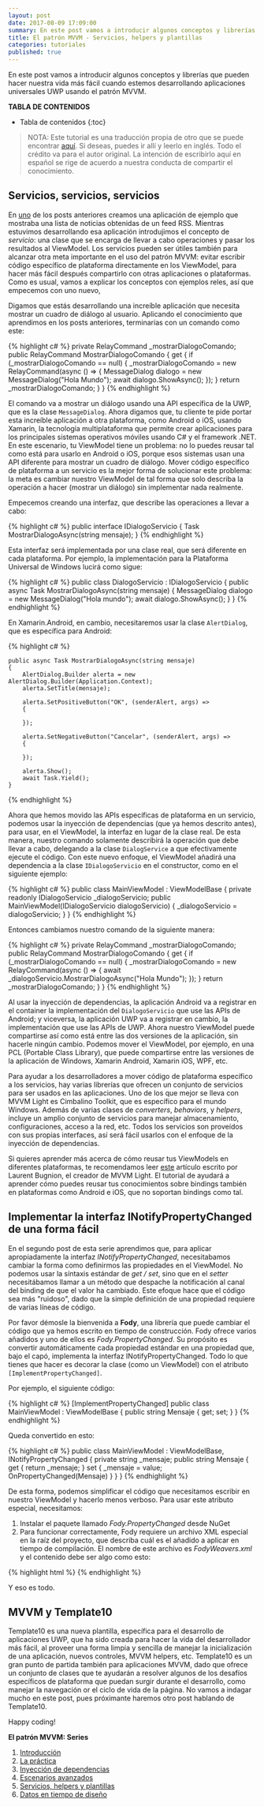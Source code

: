 ```yaml
---
layout: post
date: 2017-08-09 17:09:00
summary: En este post vamos a introducir algunos conceptos y librerías que pueden hacer nuestra vida más fácil cuando estemos desarrollando aplicaciones universales UWP usando el patrón MVVM
title: El patrón MVVM - Servicios, helpers y plantillas
categories: tutoriales
published: true
---
```


En este post vamos a introducir algunos conceptos y librerías que pueden hacer nuestra vida más fácil cuando estemos desarrollando aplicaciones universales UWP usando el patrón MVVM.

**TABLA DE CONTENIDOS**
* Tabla de contenidos
{:toc}

> NOTA: Este tutorial es una traducción propia de otro que se puede encontrar [aquí](http://blog.qmatteoq.com/the-mvvm-pattern-services-helpers-and-templates/). Si deseas, puedes ir allí y leerlo en inglés. Todo el crédito va para el autor original. La intención de escribirlo aquí en español se rige de acuerdo a nuestra conducta de compartir el conocimiento.

## Servicios, servicios, servicios
En [uno](https://theshallowbay.github.io/tutoriales/2017/08/07/patron-mvvm-inyeccion-de-dependencias/#creemos-un-lector-de-noticias-rss) de los posts anteriores creamos una aplicación de ejemplo que mostraba una lista de noticias obtenidas de un feed RSS. Mientras estuvimos desarrollando esa aplicación introdujimos el concepto de *servicio*: una clase que se encarga de llevar a cabo operaciones y pasar los resultados al ViewModel. Los servicios pueden ser útiles también para alcanzar otra meta importante en el uso del patrón MVVM: evitar escribir código específico de plataforma directamente en los ViewModel, para hacer más fácil después compartirlo con otras aplicaciones o plataformas. Como es usual, vamos a explicar los conceptos con ejemplos reles, así que empecemos con uno nuevo,

Digamos que estás desarrollando una increíble aplicación que necesita mostrar un cuadro de diálogo al usuario. Aplicando el conocimiento que aprendimos en los posts anteriores, terminarías con un comando como este:

{% highlight c# %}
    private RelayCommand _mostrarDialogoComando;
    public RelayCommand MostrarDialogoComando
    {
        get
        {
            if (_mostrarDialogoComando == null)
            {
                _mostrarDialogoComando = new RelayCommand(async () =>
                {
                    MessageDialog dialogo = new MessageDialog("Hola Mundo");
                    await dialogo.ShowAsync();
                });
            }
            return _mostrarDialogoComando;
        }
    }
{% endhighlight %}

El comando va a mostrar un diálogo usando una API específica de la UWP, que es la clase `MessageDialog`. Ahora digamos que, tu cliente te pide portar esta increíble aplicación a otra plataforma, como Android o iOS, usando Xamarin, la tecnología multiplataforma que permite crear aplicaciones para los principales sistemas operativos móviles usando C# y el framework .NET. En este escenario, tu ViewModel tiene un problema: no lo puedes reusar tal como está para usarlo en Android o iOS, porque esos sistemas usan una API diferente para mostrar un cuadro de diálogo. Mover código específico de plataforma a un servicio es la mejor forma de solucionar este problema: la meta es cambiar nuestro ViewModel de tal forma que solo describa la operación a hacer (mostrar un diálogo) sin implementar nada realmente.

Empecemos creando una interfaz, que describe las operaciones a llevar a cabo:

{% highlight c# %}
    public interface IDialogoServicio
    {
        Task MostrarDialogoAsync(string mensaje);
    }
{% endhighlight %}

Esta interfaz será implementada por una clase real, que será diferente en cada plataforma. Por ejemplo, la implementación para la Plataforma Universal de Windows lucirá como sigue:

{% highlight c# %}
    public class DialogoServicio : IDialogoServicio
    {
        public async Task MostrarDialogoAsync(string mensaje)
        {
            MessageDialog dialogo = new MessageDialog("Hola mundo");
            await dialogo.ShowAsync();
        }
    }
{% endhighlight %}

En Xamarin.Android, en cambio, necesitaremos usar la clase `AlertDialog`, que es específica para Android:

{% highlight c# %}
```
public async Task MostrarDialogoAsync(string mensaje)
{
    AlertDialog.Builder alerta = new AlertDialog.Builder(Application.Context);
    alerta.SetTitle(mensaje);

    alerta.SetPositiveButton("OK", (senderAlert, args) =>
    {

    });

    alerta.SetNegativeButton("Cancelar", (senderAlert, args) =>
    {

    });

    alerta.Show();
    await Task.Yield();
}
```
{% endhighlight %}

Ahora que hemos movido las APIs específicas de plataforma en un servicio, podemos usar la inyección de dependencias (que ya hemos descrito antes), para usar, en el ViewModel, la interfaz en lugar de la clase real. De esta manera, nuestro comando solamente describirá la operación que debe llevar a cabo, delegando a la clase `DialogService` a que efectivamente ejecute el código. Con este nuevo enfoque, el ViewModel añadirá una dependencia a la clase `IDialogoServicio` en el constructor, como en el siguiente ejemplo:

{% highlight c# %}
    public class MainViewModel : ViewModelBase
    {
        private readonly IDialogoServicio _dialogoServicio;
        public MainViewModel(IDialogoServicio dialogoServicio)
        {
            _dialogoServicio = dialogoServicio;
        }
    }
{% endhighlight %}

Entonces cambiamos nuestro comando de la siguiente manera:

{% highlight c# %}
    private RelayCommand _mostrarDialogoComando;
    public RelayCommand MostrarDialogoComando
    {
        get
        {
            if (_mostrarDialogoComando == null)
            {
                _mostrarDialogoComando = new RelayCommand(async () =>
                {
                    await _dialogoServicio.MostrarDialogoAsync("Hola Mundo");
                });
            }
            return _mostrarDialogoComando;
        }
    }
{% endhighlight %}

Al usar la inyección de dependencias, la aplicación Android va a registrar en el container la implementación del `DialogoServicio` que use las APIs de Android; y viceversa, la aplicación UWP va a registrar en cambio, la implementación que use las APIs de UWP. Ahora nuestro ViewModel puede compartirse así como está entre las dos versiones de la aplicación, sin hacerle ningún cambio. Podemos mover el ViewModel, por ejemplo, en una PCL (Portable Class Library), que puede compartirse entre las versiones de la aplicación de Windows, Xamarin Android, Xamarin iOS, WPF, etc.

Para ayudar a los desarrolladores a mover código de plataforma específico a los servicios, hay varias librerías que ofrecen un conjunto de servicios para ser usados en las aplicaciones. Uno de los que mejor se lleva con MVVM Light es Cimbalino Toolkit, que es específico para el mundo Windows. Además de varias clases de *converters*, *behaviors*, y *helpers*, incluye un amplio conjunto de servicios para manejar almacenamiento, configuraciones, acceso a la red, etc. Todos los servicios son proveídos con sus propias interfaces, así será fácil usarlos con el enfoque de la inyección de dependencias.

 Si quieres aprender más acerca de cómo reusar tus ViewModels en diferentes plataformas, te recomendamos leer [este](https://msdn.microsoft.com/en-us/magazine/mt147239.aspx) artículo escrito por Laurent Bugnion, el creador de MVVM Light. El tutorial de ayudará a aprender cómo puedes reusar tus conocimientos sobre bindings también en plataformas como Android e iOS, que no soportan bindings como tal.

## Implementar la interfaz INotifyPropertyChanged de una forma fácil
En el segundo post de esta serie aprendimos que, para aplicar apropiadamente la interfaz *INotifyPropertyChanged*, necesitabamos cambiar la forma como definirmos las propiedades en el ViewModel. No podemos usar la síntaxis estándar de *get / set*, sino que en el *setter* necesitábamos llamar a un método que despache la notificación al canal del binding de que el valor ha cambiado. Este efoque hace que el código sea más "ruidoso", dado que la simple definición de una propiedad requiere de varias líneas de código.

Por favor démosle la bienvenida a **Fody**, una librería que puede cambiar el código que ya hemos escrito en tiempo de construcción. Fody ofrece varios añadidos y uno de ellos es *Fody.PropertyChanged*. Su propósito es convertir automáticamente cada propiedad estándar en una propiedad que, bajo el capó, implementa la interfaz INotifyPropertyChanged. Todo lo que tienes que hacer es decorar la clase (como un ViewModel) con el atributo `[ImplementPropertyChanged]`.

Por ejemplo, el siguiente código:

{% highlight c# %}
    [ImplementPropertyChanged]
    public class MainViewModel : ViewModelBase
    {
	    public string Mensaje { get; set; }
	}
{% endhighlight %}

Queda convertido en esto:

{% highlight c# %}
    public class MainViewModel : ViewModelBase, INotifyPropertyChanged
    {
	    private string _mensaje;
	    public string Mensaje
	    {
		    get { return _mensaje; }
		    set
		    {
			    _mensaje = value;
			    OnPropertyChanged(Mensaje)
			}
		}
	}
{% endhighlight %}

De esta forma, podemos simplificar el código que necesitamos escribir en nuestro ViewModel y hacerlo menos verboso. Para usar este atributo especial, necesitamos:

1. Instalar el paquete llamado *Fody.PropertyChanged* desde NuGet
2. Para funcionar correctamente, Fody requiere un archivo XML especial en la raíz del proyecto, que describa cuál es el añadido a aplicar en tiempo de compilación. El nombre de este archivo es *FodyWeavers.xml* y el contenido debe ser algo como esto:

{% highlight html %}
    <?xml version="1.0" encoding="utf-8" ?>
    <Weavers>
        <PropertyChanged />
    </Weavers>
{% endhighlight %}

Y eso es todo.

## MVVM y Template10
Template10 es una nueva plantilla, específica para el desarrollo de aplicaciones UWP, que ha sido creada para hacer la vida del desarrollador más fácil, al proveer una forma limpia y sencilla de manejar la inicialización de una aplicación, nuevos controles, MVVM helpers, etc. Template10 es un gran punto de partida también para aplicaciones MVVM, dado que ofrece un conjunto de clases que te ayudarán a resolver algunos de los desafíos específicos de plataforma que puedan surgir durante el desarrollo, como manejar la navegación or el ciclo de vida de la página. No vamos a indagar mucho en este post, pues próximante haremos otro post hablando de Template10.

Happy coding!

**El patrón MVVM: Series**
1. [Introducción](https://theshallowbay.github.io/tutoriales/2017/07/02/patron-mvvm-introduccion/)
2. [La práctica](https://theshallowbay.github.io/tutoriales/2017/07/04/patron-mvvm-practica/)
3. [Inyección de dependencias](https://theshallowbay.github.io/tutoriales/2017/08/07/patron-mvvm-inyeccion-de-dependencias/)
4. [Escenarios avanzados](https://theshallowbay.github.io/tutoriales/2017/08/08/patron-mvvm-escenarios-avanzados/)
5. [Servicios, helpers y plantillas](https://theshallowbay.github.io/tutoriales/2017/08/09/patron-mvvm-servicios-helpers-plantillas/)
6. [Datos en tiempo de diseño](https://theshallowbay.github.io/tutoriales/2017/08/09/patron-mvvm-datos-tiempo-diseno/)


